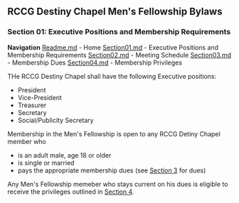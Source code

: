 
## RCCG Destiny Chapel Men's Fellowship Bylaws

### Section 01: Executive Positions and Membership Requirements

**Navigation**
[Readme.md](Readme.md) - Home
[Section01.md](Section01.md) - Executive Positions and Membership Requirements
[Section02.md](Section02.md) - Meeting Schedule
[Section03.md](Section03.md) - Membership Dues
[Section04.md](Section04.md) - Membership Privileges

THe RCCG Destiny Chapel shall have the following Executive positions:
- President
- Vice-President
- Treasurer
- Secretary
- Social/Publicity Secretary

Membership in the Men's Fellowship is open to any RCCG Detiny Chapel member who
- is an adult male, age 18 or older
- is single or married
- pays the appropriate membership dues (see [Section 3](Section03.md) for dues)

Any Men's Fellowship memeber who stays current on his dues is eligible to receive the privileges outlined in [Section 4](Section04.md).
